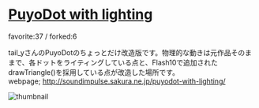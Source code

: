 # [PuyoDot with lighting](http://fl.corge.net/c/j3hK)

favorite:37 / forked:6

tail_yさんのPuyoDotのちょっとだけ改造版です。物理的な動きは元作品そのままで、各ドットをライティングしている点と、Flash10で追加されたdrawTriangle()を採用している点が改造した場所です。  
webpage; http://soundimpulse.sakura.ne.jp/puyodot-with-lighting/

![thumbnail](./thumbnail.jpg)
